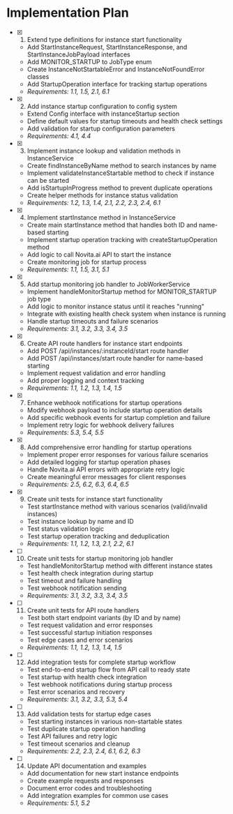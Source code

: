 # Implementation Plan

- [x] 1. Extend type definitions for instance start functionality
  - Add StartInstanceRequest, StartInstanceResponse, and StartInstanceJobPayload interfaces
  - Add MONITOR_STARTUP to JobType enum
  - Create InstanceNotStartableError and InstanceNotFoundError classes
  - Add StartupOperation interface for tracking startup operations
  - _Requirements: 1.1, 1.5, 2.1, 6.1_

- [x] 2. Add instance startup configuration to config system
  - Extend Config interface with instanceStartup section
  - Define default values for startup timeouts and health check settings
  - Add validation for startup configuration parameters
  - _Requirements: 4.1, 4.4_

- [x] 3. Implement instance lookup and validation methods in InstanceService
  - Create findInstanceByName method to search instances by name
  - Implement validateInstanceStartable method to check if instance can be started
  - Add isStartupInProgress method to prevent duplicate operations
  - Create helper methods for instance status validation
  - _Requirements: 1.2, 1.3, 1.4, 2.1, 2.2, 2.3, 2.4, 6.1_

- [x] 4. Implement startInstance method in InstanceService
  - Create main startInstance method that handles both ID and name-based starting
  - Implement startup operation tracking with createStartupOperation method
  - Add logic to call Novita.ai API to start the instance
  - Create monitoring job for startup process
  - _Requirements: 1.1, 1.5, 3.1, 5.1_

- [x] 5. Add startup monitoring job handler to JobWorkerService
  - Implement handleMonitorStartup method for MONITOR_STARTUP job type
  - Add logic to monitor instance status until it reaches "running"
  - Integrate with existing health check system when instance is running
  - Handle startup timeouts and failure scenarios
  - _Requirements: 3.1, 3.2, 3.3, 3.4, 3.5_

- [x] 6. Create API route handlers for instance start endpoints
  - Add POST /api/instances/:instanceId/start route handler
  - Add POST /api/instances/start route handler for name-based starting
  - Implement request validation and error handling
  - Add proper logging and context tracking
  - _Requirements: 1.1, 1.2, 1.3, 1.4, 1.5_

- [x] 7. Enhance webhook notifications for startup operations
  - Modify webhook payload to include startup operation details
  - Add specific webhook events for startup completion and failure
  - Implement retry logic for webhook delivery failures
  - _Requirements: 5.3, 5.4, 5.5_

- [x] 8. Add comprehensive error handling for startup operations
  - Implement proper error responses for various failure scenarios
  - Add detailed logging for startup operation phases
  - Handle Novita.ai API errors with appropriate retry logic
  - Create meaningful error messages for client responses
  - _Requirements: 2.5, 6.2, 6.3, 6.4, 6.5_

- [x] 9. Create unit tests for instance start functionality
  - Test startInstance method with various scenarios (valid/invalid instances)
  - Test instance lookup by name and ID
  - Test status validation logic
  - Test startup operation tracking and deduplication
  - _Requirements: 1.1, 1.2, 1.3, 2.1, 2.2, 6.1_

- [ ] 10. Create unit tests for startup monitoring job handler
  - Test handleMonitorStartup method with different instance states
  - Test health check integration during startup
  - Test timeout and failure handling
  - Test webhook notification sending
  - _Requirements: 3.1, 3.2, 3.3, 3.4, 3.5_

- [ ] 11. Create unit tests for API route handlers
  - Test both start endpoint variants (by ID and by name)
  - Test request validation and error responses
  - Test successful startup initiation responses
  - Test edge cases and error scenarios
  - _Requirements: 1.1, 1.2, 1.3, 1.4, 1.5_

- [ ] 12. Add integration tests for complete startup workflow
  - Test end-to-end startup flow from API call to ready state
  - Test startup with health check integration
  - Test webhook notifications during startup process
  - Test error scenarios and recovery
  - _Requirements: 3.1, 3.2, 3.3, 5.3, 5.4_

- [ ] 13. Add validation tests for startup edge cases
  - Test starting instances in various non-startable states
  - Test duplicate startup operation handling
  - Test API failures and retry logic
  - Test timeout scenarios and cleanup
  - _Requirements: 2.2, 2.3, 2.4, 6.1, 6.2, 6.3_

- [ ] 14. Update API documentation and examples
  - Add documentation for new start instance endpoints
  - Create example requests and responses
  - Document error codes and troubleshooting
  - Add integration examples for common use cases
  - _Requirements: 5.1, 5.2_